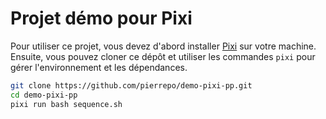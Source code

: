 # Projet démo pour Pixi

Pour utiliser ce projet, vous devez d'abord installer [Pixi](https://pixi.sh/dev/installation/) sur votre machine. Ensuite, vous pouvez cloner ce dépôt et utiliser les commandes `pixi` pour gérer l'environnement et les dépendances.

```bash
git clone https://github.com/pierrepo/demo-pixi-pp.git
cd demo-pixi-pp
pixi run bash sequence.sh
```
